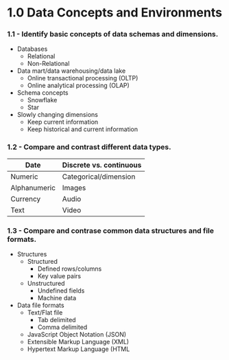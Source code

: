 # 1.0 Data Concepts and Environments

### 1.1 - Identify basic concepts of data schemas and dimensions.

* Databases
  * Relational
  * Non-Relational
* Data mart/data warehousing/data lake
  * Online transactional processing (OLTP)
  * Online analytical processing (OLAP)
* Schema concepts
  * Snowflake
  * Star
* Slowly changing dimensions
  * Keep current information
  * Keep historical and current information

### 1.2 - Compare and contrast different data types.

| Date         | Discrete vs. continuous |
| ------------ | ----------------------- |
| Numeric      | Categorical/dimension   |
| Alphanumeric | Images                  |
| Currency     | Audio                   |
| Text         | Video                   |

### 1.3 - Compare and contrase common data structures and file formats.&#x20;

* Structures
  * Structured
    * Defined rows/columns
    * Key value pairs
  * Unstructured
    * Undefined fields
    * Machine data
* Data file formats
  * Text/Flat file
    * Tab delimited
    * Comma delimited
  * JavaScript Object Notation (JSON)
  * Extensible Markup Language (XML)
  * Hypertext Markup Language (HTML
